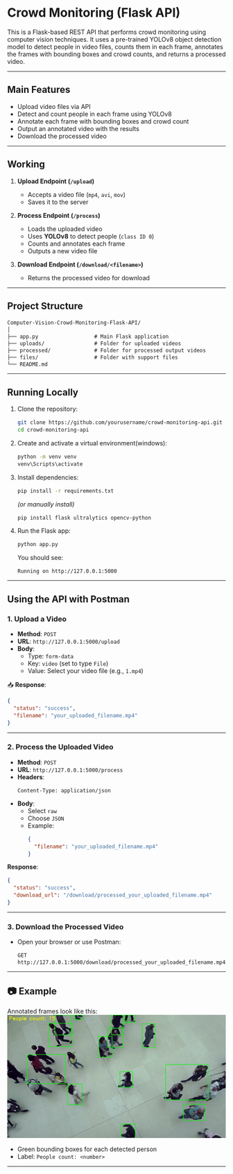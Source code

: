 
# Crowd Monitoring (Flask API)

This is a Flask-based REST API that performs crowd monitoring using computer vision techniques. It uses a pre-trained YOLOv8 object detection model to detect people in video files, counts them in each frame, annotates the frames with bounding boxes and crowd counts, and returns a processed video.

---

## Main Features

- Upload video files via API
- Detect and count people in each frame using YOLOv8
- Annotate each frame with bounding boxes and crowd count
- Output an annotated video with the results
- Download the processed video

---

## Working

1. **Upload Endpoint (`/upload`)**
   - Accepts a video file (`mp4`, `avi`, `mov`)
   - Saves it to the server

2. **Process Endpoint (`/process`)**
   - Loads the uploaded video
   - Uses **YOLOv8** to detect people (`class ID 0`)
   - Counts and annotates each frame
   - Outputs a new video file

3. **Download Endpoint (`/download/<filename>`)**
   - Returns the processed video for download

---

## Project Structure

```
Computer-Vision-Crowd-Monitoring-Flask-API/
│
├── app.py                  # Main Flask application
├── uploads/                # Folder for uploaded videos
├── processed/              # Folder for processed output videos
├── files/                  # Folder with support files
└── README.md               
```

---

## Running Locally

1. Clone the repository:
   ```bash
   git clone https://github.com/yourusername/crowd-monitoring-api.git
   cd crowd-monitoring-api
   ```

2. Create and activate a virtual environment(windows):
   ```bash
   python -m venv venv
   venv\Scripts\activate 
   ```

3. Install dependencies:
   ```bash
   pip install -r requirements.txt
   ```

   *(or manually install)*
   ```bash
   pip install flask ultralytics opencv-python
   ```

4. Run the Flask app:
   ```bash
   python app.py
   ```

   You should see:
   ```
   Running on http://127.0.0.1:5000
   ```

---

## Using the API with Postman

### 1. Upload a Video

- **Method**: `POST`
- **URL**: `http://127.0.0.1:5000/upload`
- **Body**:
  - Type: `form-data`
  - Key: `video` (set to type `File`)
  - Value: Select your video file (e.g., `1.mp4`)

📥 **Response**:
```json
{
  "status": "success",
  "filename": "your_uploaded_filename.mp4"
}
```

---

### 2. Process the Uploaded Video

- **Method**: `POST`
- **URL**: `http://127.0.0.1:5000/process`
- **Headers**:
  ```
  Content-Type: application/json
  ```
- **Body**:
  - Select `raw`
  - Choose `JSON`
  - Example:
    ```json
    {
      "filename": "your_uploaded_filename.mp4"
    }
    ```

**Response**:
```json
{
  "status": "success",
  "download_url": "/download/processed_your_uploaded_filename.mp4"
}
```

---

### 3. Download the Processed Video

- Open your browser or use Postman:
  ```
  GET http://127.0.0.1:5000/download/processed_your_uploaded_filename.mp4
  ```

---


## 📷 Example

Annotated frames look like this:
![Annotated Frames](files/Annotated.png)
- Green bounding boxes for each detected person
- Label: `People count: <number>`

---

